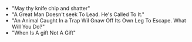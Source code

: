 - "May thy knife chip and shatter"
- "A Great Man Doesn't seek To Lead. He's Called To It."
- "An Animal Caught In a Trap Wil Gnaw Off Its Own Leg To Escape. What Will You Do?"
- "When Is A gift Not A Gift"
